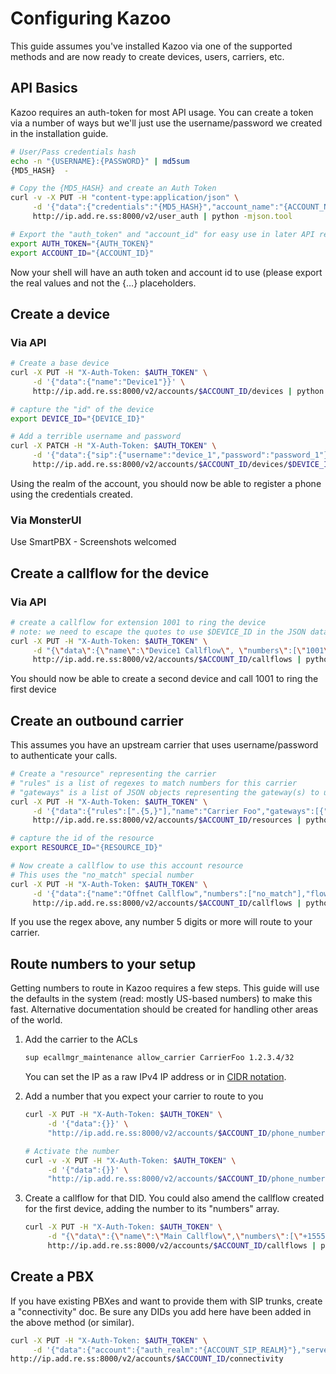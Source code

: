 
<a id="org728b8e7"></a>

# Configuring Kazoo

This guide assumes you've installed Kazoo via one of the supported methods and are now ready to create devices, users, carriers, etc.


<a id="orge01008e"></a>

## API Basics

Kazoo requires an auth-token for most API usage. You can create a token via a number of ways but we'll just use the username/password we created in the installation guide.

```bash
# User/Pass credentials hash
echo -n "{USERNAME}:{PASSWORD}" | md5sum
{MD5_HASH}  -

# Copy the {MD5_HASH} and create an Auth Token
curl -v -X PUT -H "content-type:application/json" \
     -d '{"data":{"credentials":"{MD5_HASH}","account_name":"{ACCOUNT_NAME}"}}' \
     http://ip.add.re.ss:8000/v2/user_auth | python -mjson.tool

# Export the "auth_token" and "account_id" for easy use in later API requests
export AUTH_TOKEN="{AUTH_TOKEN}"
export ACCOUNT_ID="{ACCOUNT_ID}"
```

Now your shell will have an auth token and account id to use (please export the real values and not the {&#x2026;} placeholders.


<a id="org34cfaaa"></a>

## Create a device


<a id="orgf05a11c"></a>

### Via API

```bash
# Create a base device
curl -X PUT -H "X-Auth-Token: $AUTH_TOKEN" \
     -d '{"data":{"name":"Device1"}}' \
     http://ip.add.re.ss:8000/v2/accounts/$ACCOUNT_ID/devices | python -mjson.tool

# capture the "id" of the device
export DEVICE_ID="{DEVICE_ID}"

# Add a terrible username and password
curl -X PATCH -H "X-Auth-Token: $AUTH_TOKEN" \
     -d '{"data":{"sip":{"username":"device_1","password":"password_1"}}}' \
     http://ip.add.re.ss:8000/v2/accounts/$ACCOUNT_ID/devices/$DEVICE_ID | python -mjson.tool
```

Using the realm of the account, you should now be able to register a phone using the credentials created.


<a id="org685c0b6"></a>

### Via MonsterUI

Use SmartPBX - Screenshots welcomed


<a id="orgcd0f6f9"></a>

## Create a callflow for the device


<a id="orgee602db"></a>

### Via API

```bash
# create a callflow for extension 1001 to ring the device
# note: we need to escape the quotes to use $DEVICE_ID in the JSON data
curl -X PUT -H "X-Auth-Token: $AUTH_TOKEN" \
     -d "{\"data\":{\"name\":\"Device1 Callflow\", \"numbers\":[\"1001\"], \"flow\":{\"module\":\"device\",\"data\":{\"id\":\"$DEVICE_ID\"}}}}" \
     http://ip.add.re.ss:8000/v2/accounts/$ACCOUNT_ID/callflows | python -mjson.tool
```

You should now be able to create a second device and call 1001 to ring the first device


<a id="org93a7a98"></a>

## Create an outbound carrier

This assumes you have an upstream carrier that uses username/password to authenticate your calls.

```bash
# Create a "resource" representing the carrier
# "rules" is a list of regexes to match numbers for this carrier
# "gateways" is a list of JSON objects representing the gateway(s) to use
curl -X PUT -H "X-Auth-Token: $AUTH_TOKEN" \
     -d '{"data":{"rules":[".{5,}"],"name":"Carrier Foo","gateways":[{"realm":"sip.carrier.com","server":"sip.carrier.com","username":"your_username","password":"your_password","enabled":true}]}}' \
     http://ip.add.re.ss:8000/v2/accounts/$ACCOUNT_ID/resources | python -mjson.tool

# capture the id of the resource
export RESOURCE_ID="{RESOURCE_ID}"

# Now create a callflow to use this account resource
# This uses the "no_match" special number
curl -X PUT -H "X-Auth-Token: $AUTH_TOKEN" \
     -d '{"data":{"name":"Offnet Callflow","numbers":["no_match"],"flow":{"module":"resources","data":{"use_local_resources":true}}}}' \
     http://ip.add.re.ss:8000/v2/accounts/$ACCOUNT_ID/callflows | python -mjson.tool
```

If you use the regex above, any number 5 digits or more will route to your carrier.


<a id="org6d191a6"></a>

## Route numbers to your setup

Getting numbers to route in Kazoo requires a few steps. This guide will use the defaults in the system (read: mostly US-based numbers) to make this fast. Alternative documentation should be created for handling other areas of the world.

1.  Add the carrier to the ACLs

    ```bash
    sup ecallmgr_maintenance allow_carrier CarrierFoo 1.2.3.4/32
    ```

    You can set the IP as a raw IPv4 IP address or in [CIDR notation](https://en.wikipedia.org/wiki/Classless_Inter-Domain_Routing#CIDR_notation).
2.  Add a number that you expect your carrier to route to you

    ```bash
    curl -X PUT -H "X-Auth-Token: $AUTH_TOKEN" \
         -d '{"data":{}}' \
         "http://ip.add.re.ss:8000/v2/accounts/$ACCOUNT_ID/phone_numbers/+15551234567" | python -mjson.tool

    # Activate the number
    curl -v -X PUT -H "X-Auth-Token: $AUTH_TOKEN" \
         -d '{"data":{}}' \
         "http://ip.add.re.ss:8000/v2/accounts/$ACCOUNT_ID/phone_numbers/+15551234567/activate" | python -mjson.tool
    ```
3.  Create a callflow for that DID. You could also amend the callflow created for the first device, adding the number to its "numbers" array.

    ```bash
    curl -X PUT -H "X-Auth-Token: $AUTH_TOKEN" \
         -d "{\"data\":{\"name\":\"Main Callflow\",\"numbers\":[\"+15551234567\"],\"flow\":{\"module\":\"device\",\"data\":{\"id\":\"$DEVICE_ID\"}}}}" \
         http://ip.add.re.ss:8000/v2/accounts/$ACCOUNT_ID/callflows | python -mjson.tool
    ```


<a id="org5c74911"></a>

## Create a PBX

If you have existing PBXes and want to provide them with SIP trunks, create a "connectivity" doc. Be sure any DIDs you add here have been added in the above method (or similar).

```bash
curl -X PUT -H "X-Auth-Token: $AUTH_TOKEN" \
     -d '{"data":{"account":{"auth_realm":"{ACCOUNT_SIP_REALM}"},"servers":[{"DIDs":{"+12125554321":{}},"options":{"inbound_format":"e164"},"auth":{"auth_method":"password","auth_user":"{USERNAME}","auth_password":"{PASSWORD}"}}]}}'
http://ip.add.re.ss:8000/v2/accounts/$ACCOUNT_ID/connectivity
```
